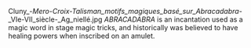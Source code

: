 Cluny_-_Mero_-_Croix-Talisman_motifs_magiques_basé_sur_Abracadabra_-_VIe-VII_siècle-_Ag_niellé.jpg _ABRACADABRA_ is an incantation used as a magic word in stage magic tricks, and historically was believed to have healing powers when inscribed on an amulet.
